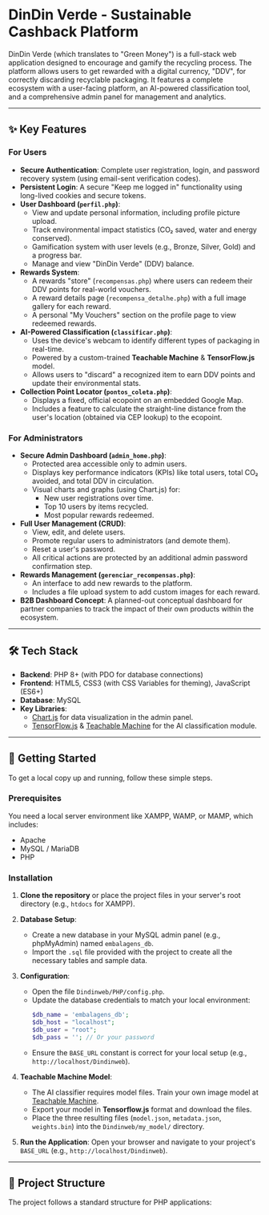 # DinDin Verde - Sustainable Cashback Platform

DinDin Verde (which translates to "Green Money") is a full-stack web application designed to encourage and gamify the recycling process. The platform allows users to get rewarded with a digital currency, "DDV", for correctly discarding recyclable packaging. It features a complete ecosystem with a user-facing platform, an AI-powered classification tool, and a comprehensive admin panel for management and analytics.

---

## ✨ Key Features

### For Users
* **Secure Authentication**: Complete user registration, login, and password recovery system (using email-sent verification codes).
* **Persistent Login**: A secure "Keep me logged in" functionality using long-lived cookies and secure tokens.
* **User Dashboard (`perfil.php`)**:
    * View and update personal information, including profile picture upload.
    * Track environmental impact statistics (CO₂ saved, water and energy conserved).
    * Gamification system with user levels (e.g., Bronze, Silver, Gold) and a progress bar.
    * Manage and view "DinDin Verde" (DDV) balance.
* **Rewards System**:
    * A rewards "store" (`recompensas.php`) where users can redeem their DDV points for real-world vouchers.
    * A reward details page (`recompensa_detalhe.php`) with a full image gallery for each reward.
    * A personal "My Vouchers" section on the profile page to view redeemed rewards.
* **AI-Powered Classification (`classificar.php`)**:
    * Uses the device's webcam to identify different types of packaging in real-time.
    * Powered by a custom-trained **Teachable Machine** & **TensorFlow.js** model.
    * Allows users to "discard" a recognized item to earn DDV points and update their environmental stats.
* **Collection Point Locator (`pontos_coleta.php`)**:
    * Displays a fixed, official ecopoint on an embedded Google Map.
    * Includes a feature to calculate the straight-line distance from the user's location (obtained via CEP lookup) to the ecopoint.

### For Administrators
* **Secure Admin Dashboard (`admin_home.php`)**:
    * Protected area accessible only to admin users.
    * Displays key performance indicators (KPIs) like total users, total CO₂ avoided, and total DDV in circulation.
    * Visual charts and graphs (using Chart.js) for:
        * New user registrations over time.
        * Top 10 users by items recycled.
        * Most popular rewards redeemed.
* **Full User Management (CRUD)**:
    * View, edit, and delete users.
    * Promote regular users to administrators (and demote them).
    * Reset a user's password.
    * All critical actions are protected by an additional admin password confirmation step.
* **Rewards Management (`gerenciar_recompensas.php`)**:
    * An interface to add new rewards to the platform.
    * Includes a file upload system to add custom images for each reward.
* **B2B Dashboard Concept**: A planned-out conceptual dashboard for partner companies to track the impact of their own products within the ecosystem.

---

## 🛠️ Tech Stack

* **Backend**: PHP 8+ (with PDO for database connections)
* **Frontend**: HTML5, CSS3 (with CSS Variables for theming), JavaScript (ES6+)
* **Database**: MySQL
* **Key Libraries**:
    * [Chart.js](https://www.chartjs.org/) for data visualization in the admin panel.
    * [TensorFlow.js](https://www.tensorflow.org/js) & [Teachable Machine](https://teachablemachine.withgoogle.com/) for the AI classification module.

---

## 🚀 Getting Started

To get a local copy up and running, follow these simple steps.

### Prerequisites
You need a local server environment like XAMPP, WAMP, or MAMP, which includes:
* Apache
* MySQL / MariaDB
* PHP

### Installation
1.  **Clone the repository** or place the project files in your server's root directory (e.g., `htdocs` for XAMPP).

2.  **Database Setup**:
    * Create a new database in your MySQL admin panel (e.g., phpMyAdmin) named `embalagens_db`.
    * Import the `.sql` file provided with the project to create all the necessary tables and sample data.

3.  **Configuration**:
    * Open the file `Dindinweb/PHP/config.php`.
    * Update the database credentials to match your local environment:
        ```php
        $db_name = 'embalagens_db';
        $db_host = "localhost";
        $db_user = "root";
        $db_pass = ''; // Or your password
        ```
    * Ensure the `BASE_URL` constant is correct for your local setup (e.g., `http://localhost/Dindinweb`).

4.  **Teachable Machine Model**:
    * The AI classifier requires model files. Train your own image model at [Teachable Machine](https://teachablemachine.withgoogle.com/).
    * Export your model in **Tensorflow.js** format and download the files.
    * Place the three resulting files (`model.json`, `metadata.json`, `weights.bin`) into the `Dindinweb/my_model/` directory.

5.  **Run the Application**: Open your browser and navigate to your project's `BASE_URL` (e.g., `http://localhost/Dindinweb`).

---

## 📁 Project Structure

The project follows a standard structure for PHP applications: